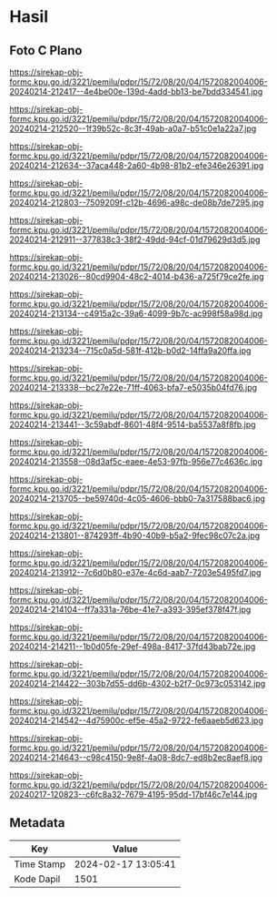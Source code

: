 # Hasil

## Foto C Plano

https://sirekap-obj-formc.kpu.go.id/3221/pemilu/pdpr/15/72/08/20/04/1572082004006-20240214-212417--4e4be00e-139d-4add-bb13-be7bdd334541.jpg

https://sirekap-obj-formc.kpu.go.id/3221/pemilu/pdpr/15/72/08/20/04/1572082004006-20240214-212520--1f39b52c-8c3f-49ab-a0a7-b51c0e1a22a7.jpg

https://sirekap-obj-formc.kpu.go.id/3221/pemilu/pdpr/15/72/08/20/04/1572082004006-20240214-212634--37aca448-2a60-4b98-81b2-efe346e26391.jpg

https://sirekap-obj-formc.kpu.go.id/3221/pemilu/pdpr/15/72/08/20/04/1572082004006-20240214-212803--7509209f-c12b-4696-a98c-de08b7de7295.jpg

https://sirekap-obj-formc.kpu.go.id/3221/pemilu/pdpr/15/72/08/20/04/1572082004006-20240214-212911--377838c3-38f2-49dd-94cf-01d79629d3d5.jpg

https://sirekap-obj-formc.kpu.go.id/3221/pemilu/pdpr/15/72/08/20/04/1572082004006-20240214-213026--80cd9904-48c2-4014-b436-a725f79ce2fe.jpg

https://sirekap-obj-formc.kpu.go.id/3221/pemilu/pdpr/15/72/08/20/04/1572082004006-20240214-213134--c4915a2c-39a6-4099-9b7c-ac998f58a98d.jpg

https://sirekap-obj-formc.kpu.go.id/3221/pemilu/pdpr/15/72/08/20/04/1572082004006-20240214-213234--715c0a5d-581f-412b-b0d2-14ffa9a20ffa.jpg

https://sirekap-obj-formc.kpu.go.id/3221/pemilu/pdpr/15/72/08/20/04/1572082004006-20240214-213338--bc27e22e-71ff-4063-bfa7-e5035b04fd76.jpg

https://sirekap-obj-formc.kpu.go.id/3221/pemilu/pdpr/15/72/08/20/04/1572082004006-20240214-213441--3c59abdf-8601-48f4-9514-ba5537a8f8fb.jpg

https://sirekap-obj-formc.kpu.go.id/3221/pemilu/pdpr/15/72/08/20/04/1572082004006-20240214-213558--08d3af5c-eaee-4e53-97fb-956e77c4636c.jpg

https://sirekap-obj-formc.kpu.go.id/3221/pemilu/pdpr/15/72/08/20/04/1572082004006-20240214-213705--be59740d-4c05-4606-bbb0-7a317588bac6.jpg

https://sirekap-obj-formc.kpu.go.id/3221/pemilu/pdpr/15/72/08/20/04/1572082004006-20240214-213801--874293ff-4b90-40b9-b5a2-9fec98c07c2a.jpg

https://sirekap-obj-formc.kpu.go.id/3221/pemilu/pdpr/15/72/08/20/04/1572082004006-20240214-213912--7c6d0b80-e37e-4c6d-aab7-7203e5495fd7.jpg

https://sirekap-obj-formc.kpu.go.id/3221/pemilu/pdpr/15/72/08/20/04/1572082004006-20240214-214104--ff7a331a-76be-41e7-a393-395ef378f47f.jpg

https://sirekap-obj-formc.kpu.go.id/3221/pemilu/pdpr/15/72/08/20/04/1572082004006-20240214-214211--1b0d05fe-29ef-498a-8417-37fd43bab72e.jpg

https://sirekap-obj-formc.kpu.go.id/3221/pemilu/pdpr/15/72/08/20/04/1572082004006-20240214-214422--303b7d55-dd6b-4302-b2f7-0c973c053142.jpg

https://sirekap-obj-formc.kpu.go.id/3221/pemilu/pdpr/15/72/08/20/04/1572082004006-20240214-214542--4d75900c-ef5e-45a2-9722-fe6aaeb5d623.jpg

https://sirekap-obj-formc.kpu.go.id/3221/pemilu/pdpr/15/72/08/20/04/1572082004006-20240214-214643--c98c4150-9e8f-4a08-8dc7-ed8b2ec8aef8.jpg

https://sirekap-obj-formc.kpu.go.id/3221/pemilu/pdpr/15/72/08/20/04/1572082004006-20240217-120823--c6fc8a32-7679-4195-95dd-17bf46c7e144.jpg


## Metadata

| Key        | Value               |
| ---------- | ------------------- |
| Time Stamp | 2024-02-17 13:05:41 |
| Kode Dapil | 1501                |



